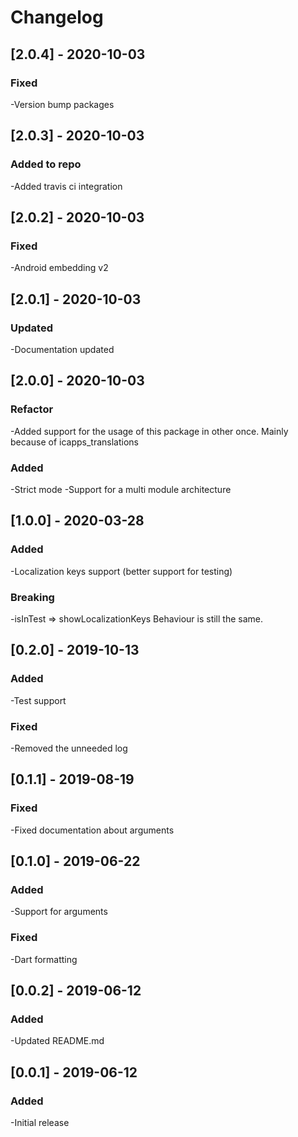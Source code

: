 # Changelog

## [2.0.4] - 2020-10-03
### Fixed
-Version bump packages

## [2.0.3] - 2020-10-03
### Added to repo
-Added travis ci integration

## [2.0.2] - 2020-10-03
### Fixed
-Android embedding v2

## [2.0.1] - 2020-10-03
### Updated
-Documentation updated 

## [2.0.0] - 2020-10-03
### Refactor
-Added support for the usage of this package in other once. Mainly because of icapps_translations
### Added
-Strict mode
-Support for a multi module architecture 

## [1.0.0] - 2020-03-28
### Added
-Localization keys support (better support for testing)
### Breaking
-isInTest => showLocalizationKeys
 Behaviour is still the same.
 
## [0.2.0] - 2019-10-13
### Added
-Test support
### Fixed
-Removed the unneeded log

## [0.1.1] - 2019-08-19
### Fixed
-Fixed documentation about arguments

## [0.1.0] - 2019-06-22
### Added
-Support for arguments

### Fixed
-Dart formatting

## [0.0.2] - 2019-06-12
### Added
-Updated README.md

## [0.0.1] - 2019-06-12
### Added
-Initial release
